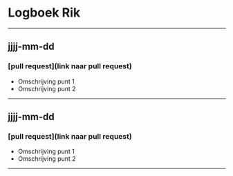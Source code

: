 # Logboek Rik

---
## jjjj-mm-dd
### [pull request](link naar pull request)
- Omschrijving punt 1
- Omschrijving punt 2
---
## jjjj-mm-dd
### [pull request](link naar pull request)
- Omschrijving punt 1
- Omschrijving punt 2
---